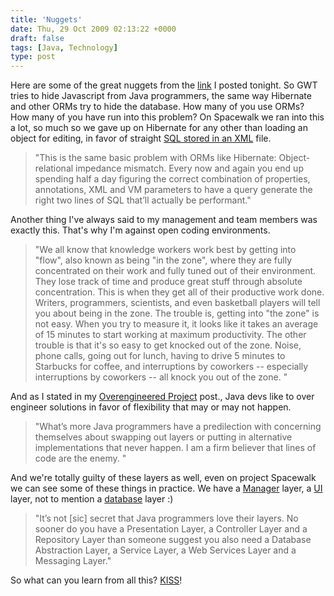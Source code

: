 ```yaml
---
title: 'Nuggets'
date: Thu, 29 Oct 2009 02:13:22 +0000
draft: false
tags: [Java, Technology]
type: post
---
```


Here are some of the great nuggets from the [link](http://zeusville.wordpress.com/2009/10/28/link-sharing/) I posted tonight. So GWT tries to hide Javascript from Java programmers, the same way Hibernate and other ORMs try to hide the database. How many of you use ORMs? How many of you have run into this problem? On Spacewalk we ran into this a lot, so much so we gave up on Hibernate for any other than loading an object for editing, in favor of straight [SQL stored in an XML](http://bit.ly/3a0jmw) file.

> "This is the same basic problem with ORMs like Hibernate: Object-relational impedance mismatch. Every now and again you end up spending half a day figuring the correct combination of properties, annotations, XML and VM parameters to have a query generate the right two lines of SQL that’ll actually be performant."

Another thing I've always said to my management and team members was exactly this. That's why I'm against open coding environments.

> "We all know that knowledge workers work best by getting into "flow", also known as being "in the zone", where they are fully concentrated on their work and fully tuned out of their environment. They lose track of time and produce great stuff through absolute concentration. This is when they get all of their productive work done. Writers, programmers, scientists, and even basketball players will tell you about being in the zone. The trouble is, getting into "the zone" is not easy. When you try to measure it, it looks like it takes an average of 15 minutes to start working at maximum productivity. The other trouble is that it's so easy to get knocked out of the zone. Noise, phone calls, going out for lunch, having to drive 5 minutes to Starbucks for coffee, and interruptions by coworkers -- especially interruptions by coworkers -- all knock you out of the zone. "

And as I stated in my [Overengineered Project](http://zeusville.wordpress.com/2009/10/23/old-overengineered-project/) post., Java devs like to over engineer solutions in favor of flexibility that may or may not happen.

> "What’s more Java programmers have a predilection with concerning themselves about swapping out layers or putting in alternative implementations that never happen. I am a firm believer that lines of code are the enemy. "

And we're totally guilty of these layers as well, even on project Spacewalk we can see some of these things in practice. We have a [Manager](http://bit.ly/dR6WI) layer, a [UI](http://bit.ly/1m51Ya) layer, not to mention a [database](http://bit.ly/2C5UKq) layer :)

> "It’s not \[sic\] secret that Java programmers love their layers. No sooner do you have a Presentation Layer, a Controller Layer and a Repository Layer than someone suggest you also need a Database Abstraction Layer, a Service Layer, a Web Services Layer and a Messaging Layer."

So what can you learn from all this? [KISS](http://en.wikipedia.org/wiki/KISS_principle)!